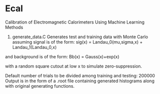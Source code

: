 # Ecal
Calibration of Electromagnetic Calorimeters Using Machine Learning Methods

1. generate_data.C
Generates test and training data with Monte Carlo assuming signal is of the form:
sig(x) = Landau_0(mu,sigma,x) + Landau_1(Landau_0,x)

and background is of the form:
Bb(x) = Gauss(x)+exp(x)

with a random square cutout at low x to simulate zero-suppression.

Default number of trials to be divided among training and testing: 200000
Output is in the form of a .root file containing generated histograms along with original generating functions.